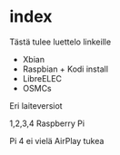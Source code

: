 # index

Tästä tulee luettelo linkeille

* Xbian
* Raspbian + Kodi install
* LibreELEC
* OSMCs

Eri laiteversiot

1,2,3,4 Raspberry Pi

Pi 4 ei vielä AirPlay tukea

